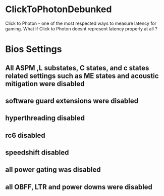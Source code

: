 # ClickToPhotonDebunked
Click to Photon - one of the most respected ways to measure latency for gaming. What if Click to Photon doesnt represent latency properly at all ?






# Bios Settings 

## All ASPM ,L substates, C states, and c states related settings such as ME states and acoustic mitigation were disabled

## software guard extensions were disabled
## hyperthreading disabled 
## rc6 disabled
## speedshift disabled
## all power gating was disabled
## all OBFF, LTR and power downs were disabled
